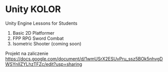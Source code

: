 # Unity KOLOR
Unity Engine Lessons for Students

1. Basic 2D Platformer
2. FPP RPG Sword Combat
3. Isometric Shooter (coming soon)


Projekt na zaliczenie 
https://docs.google.com/document/d/1wmUSrX2ESUvPru_ssz5BOk5nhvgDWSYnlIZYLhzTFZc/edit?usp=sharing
